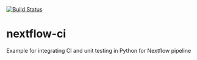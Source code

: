 [![Build Status](https://travis-ci.org/stevekm/nextflow-ci.svg?branch=master)](https://travis-ci.org/stevekm/nextflow-ci)
# nextflow-ci

Example for integrating CI and unit testing in Python for Nextflow pipeline
